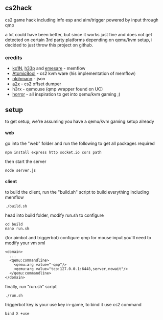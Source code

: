 ## cs2hack

cs2 game hack including info esp and aim/trigger powered by input through qmp

a lot could have been better, but since it works just fine and does not get detected on certain 3rd party platforms depending on qemu/kvm setup, i decided to just throw this project on github.

### credits
- [ko1N](https://github.com/ko1N), [h33p](https://github.com/h33p) and [emesare](https://github.com/emesare) - memflow
- [AtomicBool](https://github.com/AtomicBool) - cs2 kvm ware (his implementation of memflow)
- [nlohmann](https://github.com/nlohmann) - json
- [a2x](https://github.com/a2x) - cs2 offset dumper
- h3rx - qemouse (qmp wrapper found on UC)
- [horror](https://github.com/horrified-dev) - all inspiration to get into qemu/kvm gaming ;)

## setup 
to get setup, we're assuming you have a qemu/kvm gaming setup already

#### web
go into the "web" folder and run the following to get all packages required
```
npm install express http socket.io cors path
```
then start the server
```
node server.js
```

#### client
to build the client, run the "build.sh" script to build everything including memflow
```
./build.sh
```
head into build folder, modify run.sh to configure
```
cd build
nano run.sh
```
(for aimbot and triggerbot) configure qmp for mouse input you'll need to modify your vm xml
```
<domain>
  ...
  <qemu:commandline>
    <qemu:arg value="-qmp"/>
    <qemu:arg value="tcp:127.0.0.1:6448,server,nowait"/>
  </qemu:commandline>
</domain>
```
finally, run "run.sh" script
```
./run.sh
```
triggerbot key is your use key in-game, to bind it use cs2 command
```
bind X +use
```
